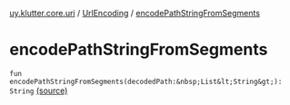 [uy.klutter.core.uri](../index.md) / [UrlEncoding](index.md) / [encodePathStringFromSegments](.)


# encodePathStringFromSegments
`fun encodePathStringFromSegments(decodedPath:&nbsp;List&lt;String&gt;): String` [(source)](https://github.com/kohesive/klutter/blob/master/core-jdk6/src/main/kotlin/uy/klutter/core/uri/UrlEncoding.kt#L436)



